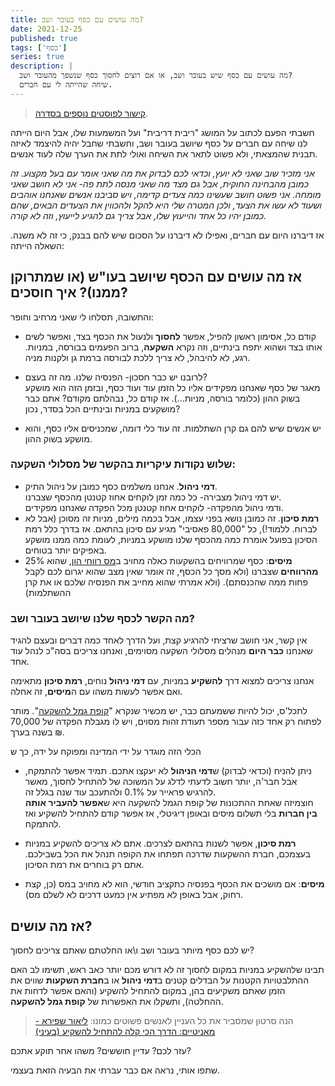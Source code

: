 ```yaml
---
title: מה עושים עם כסף בעובר ושב?
date: 2021-12-25
published: true
tags: ['כסף']
series: true
description: |
  מה עושים עם כסף שיש בעובר ושב, או אם רוצים לחסוך כסף שנשפך מהעובר ושב?
  שיחה שהייתה לי עם חברים.
---
```


> [קישור לפוסטים נוספים בסדרה](https://bscstudent.netlify.app/tag/%D7%9B%D7%A1%D7%A3/).
 
חשבתי הפעם לכתוב על המושג "ריבית דריבית" ועל המשמעות שלו, אבל היום הייתה לנו שיחה עם חברים על כסף שיושב בעובר ושב, וחשבתי שחבל יהיה להיצמד לאיזה תבנית שהמצאתי, ולא פשוט לתאר את השיחה ואולי לתת את הערך שלה לעוד אנשים.

*אני מזכיר שוב שאני לא יועץ, וכדאי לכם לבדוק את מה שאני אומר עם בעל מקצוע. זה כמובן מהבחינה החוקית, אבל גם מצד מה שאני מנסה לתת פה- אני לא חושב שאני מומחה. אני פשוט חושב שעשינו כמה צעדים קדימה, ויש סביבנו אנשים שאנחנו אוהבים ושעוד לא עשו את הצעד, ולכן המטרה שלי היא להקל ולהכווין את הצעדים הבאים, שהם כמובן יהיו כל אחד והייעוץ שלו, אבל צריך גם להגיע לייעוץ, וזה לא קורה.*

אז דיברנו היום עם חברים, ואפילו לא דיברנו על הסכום שיש להם בבנק, כי זה לא משנה. השאלה הייתה:

## אז מה עושים עם הכסף שיושב בעו"ש (או שמתרוקן ממנו)? איך חוסכים?

והתשובה, תסלחו לי שאני מרחיב וחופר:

- קודם כל, אסימון ראשון להפיל, אפשר **לחסוך** ולנעול את הכסף בצד, ואפשר לשים אותו בצד ושהוא יתפח בינתיים, וזה נקרא **השקעה**, ברוב הפעמים בבורסה, במניות. 
רגע, לא להיבהל, לא צריך ללכת לבורסה ברמת גן ולקנות מניה.

- לרובנו יש כבר חסכון- הפנסיה שלנו. מה זה בעצם?  
מאגר של כסף שאנחנו מפקידים אליו כל הזמן עוד ועוד כסף, ובזמן הזה הוא מושקע בשוק ההון (כלומר בורסה, מניות...). אז קודם כל, נבהלתם מקודם? אתם כבר מושקעים במניות ובינתיים הכל בסדר, נכון?

- יש אנשים שיש להם גם קרן השתלמות. זה עוד כלי דומה, שמכניסים אליו כסף, והוא מושקע בשוק ההון.

### שלוש נקודות עיקריות בהקשר של מסלולי השקעה:

- **דמי ניהול**. אנחנו משלמים כסף כמובן על ניהול התיק.  
יש דמי ניהול מצבירה- כל כמה זמן לוקחים אחוז קטנטן מהכסף שצברנו.  
ודמי ניהול מהפקדה- לוקחים אחוז קטנטן מכל הפקדה שאנחנו מפקידים.
- **רמת סיכון**. זה כמובן נושא בפני עצמו, אבל בכמה מילים, מניות זה מסוכן (אבל לא לברוח. ללמוד!), כל "80,000 פאסיבי" מגיע עם סיכון בהתאם. אז בדרך כלל רמת הסיכון בפועל אומרת כמה מהכסף שלנו מושקע במניות, לעומת כמה ממנו מושקע באפיקים יותר בטוחים.
- **מיסים**: כסף שמרוויחים בהשקעות כאלה מחויב ב[מס רווחי הון](https://he.wikipedia.org/wiki/%D7%9E%D7%A1_%D7%A8%D7%95%D7%95%D7%97_%D7%94%D7%95%D7%9F), שהוא 25% **מהרווחים** שצברנו (ולא מסך כל הכסף, זה אומר שאין מצב שהוא יגרום לכם לקבל פחות ממה שהכנסתם). (ולא אמרתי שהוא מחייב את הפנסיה שלכם או את קרן ההשתלמות)

### מה הקשר לכסף שלנו שיושב בעובר ושב?

אין קשר, אני חושב שרציתי להרגיע קצת, ועל הדרך לאחד כמה דברים ובעצם להגיד שאנחנו **כבר היום** מנהלים מסלולי השקעה מסוימים, ואנחנו צריכים בסה"כ לנהל עוד אחד.

אנחנו צריכים למצוא דרך **להשקיע** במניות, עם **דמי ניהול** נוחים, **רמת סיכון** מתאימה ואם אפשר לעשות משהו עם ה**מיסים**, זה אחלה.

לתכל'ס, יכול להיות ששמעתם כבר, יש מכשיר שנקרא "[קופת גמל להשקעה](https://www.kolzchut.org.il/he/%D7%A7%D7%95%D7%A4%D7%AA_%D7%92%D7%9E%D7%9C_%D7%9C%D7%94%D7%A9%D7%A7%D7%A2%D7%94)". מותר לפתוח רק אחד כזה עבור מספר תעודת זהות מסוים, ויש לו מגבלת הפקדה של 70,000 ₪ בשנה בערך.

הכלי הזה מוגדר על ידי המדינה ומפוקח על ידה, כך ש

- ניתן להניח (וכדאי לבדוק) ש**דמי הניהול** לא יעקצו אתכם. תמיד אפשר להתמקח, אבל חבר'ה, יותר חשוב לדעתי לדלג על המשוכה של להתחיל לחסוך, מאשר להרגיש פראייר על 0.1% ולהתעכב עוד שנה בגלל זה.  
חוצמיזה שאחת ההתכונות של קופת הגמל להשקעה היא ש**אפשר להעביר אותה בין חברות** בלי תשלום מיסים ובאופן דיגיטלי, אז אפשר קודם להתחיל להשקיע ואז להתמקח.

- **רמת סיכון**, אפשר לשנות בהתאם לצרכים. אתם לא צריכים להשקיע במניות בעצמכם, חברת ההשקעות שדרכה תפתחו את הקופה תנהל את הכל בשבילכם. אתם רק בוחרים את רמת הסיכון.

- **מיסים**: אם מושכים את הכסף בפנסיה כתקציב חודשי, הוא לא מחויב במס (כן, קצת רחוק, אבל באופן לא מפתיע אין כמעט דרכים לא לשלם מס).

## אז מה עושים?

יש לכם כסף מיותר בעובר ושב ו\או החלטתם שאתם צריכים לחסוך?

תבינו שלהשקיע במניות במקום לחסוך זה לא דורש מכם יותר כאב ראש, תשימו לב האם ההתלבטויות הקטנות על הבדלים קטנים ב**דמי ניהול** או ב**חברת השקעות** שווים את הזמן שאתם משקיעים בהן, במקום להתחיל להשקיע (והאם אפשר לדחות את ההחלטה), ותשקלו את האפשרות של **קופת גמל להשקעה**.

> הנה סרטון שמסביר את כל העניין לאנשים פשוטים כמונו: [ליאור שפירא - מאניטיים: הדרך הכי קלה להתחיל להשקיע (בעיני)](https://www.youtube.com/watch?v=A8sYJdQuDXw)

עזר לכם? עדיין חוששים? משהו אחר תוקע אתכם?

שתפו אותי, נראה אם כבר עברתי את הבעיה הזאת בעצמי.
